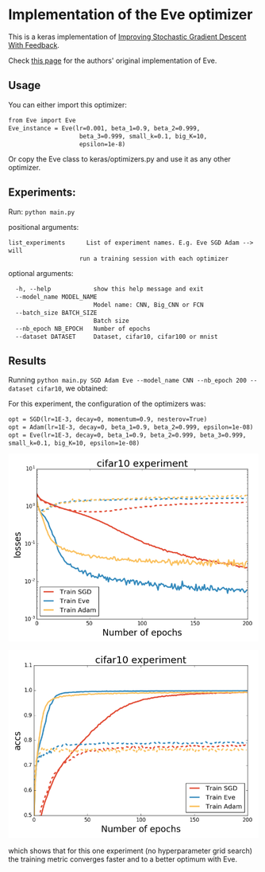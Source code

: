 # Implementation of the Eve optimizer


This is a keras implementation of [Improving Stochastic Gradient Descent With Feedback](https://arxiv.org/pdf/1611.01505v1.pdf).

Check [this page](https://github.com/jayanthkoushik/sgd-feedback/blob/master/src/eve.py) for the authors' original implementation of Eve.

## Usage

You can either import this optimizer:

    from Eve import Eve
    Eve_instance = Eve(lr=0.001, beta_1=0.9, beta_2=0.999,
                        beta_3=0.999, small_k=0.1, big_K=10,
                        epsilon=1e-8)


Or copy the Eve class to keras/optimizers.py and use it as any other optimizer.

## Experiments:

Run: `python main.py`


positional arguments:

    list_experiments      List of experiment names. E.g. Eve SGD Adam --> will
                        run a training session with each optimizer

optional arguments:

      -h, --help            show this help message and exit
      --model_name MODEL_NAME
                            Model name: CNN, Big_CNN or FCN
      --batch_size BATCH_SIZE
                            Batch size
      --nb_epoch NB_EPOCH   Number of epochs
      --dataset DATASET     Dataset, cifar10, cifar100 or mnist


## Results

Running `python main.py SGD Adam Eve --model_name CNN --nb_epoch 200 --dataset cifar10`, we obtained:

For this experiment, the configuration of the optimizers was:

    opt = SGD(lr=1E-3, decay=0, momentum=0.9, nesterov=True)
    opt = Adam(lr=1E-3, decay=0, beta_1=0.9, beta_2=0.999, epsilon=1e-08)
    opt = Eve(lr=1E-3, decay=0, beta_1=0.9, beta_2=0.999, beta_3=0.999, small_k=0.1, big_K=10, epsilon=1e-08)

![CIFAR10](./figures/cifar10_results_losses.png)

![CIFAR10](./figures/cifar10_results_accs.png)

which shows that for this one experiment (no hyperparameter grid search) the training metric converges faster and to a better optimum with Eve.


